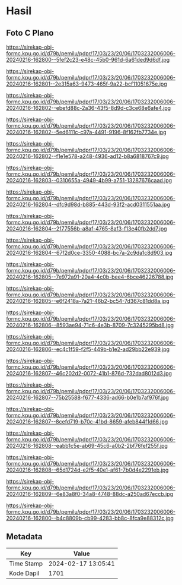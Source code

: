 # Hasil

## Foto C Plano

https://sirekap-obj-formc.kpu.go.id/d79b/pemilu/pdpr/17/03/23/20/06/1703232006006-20240216-162800--5fef2c23-e48c-45b0-961d-6a61ded9d6df.jpg

https://sirekap-obj-formc.kpu.go.id/d79b/pemilu/pdpr/17/03/23/20/06/1703232006006-20240216-162801--2e315a63-9473-465f-9a22-bcf11051675e.jpg

https://sirekap-obj-formc.kpu.go.id/d79b/pemilu/pdpr/17/03/23/20/06/1703232006006-20240216-162802--ebefd88c-2a36-43f5-8d9d-c3ce68e6afe4.jpg

https://sirekap-obj-formc.kpu.go.id/d79b/pemilu/pdpr/17/03/23/20/06/1703232006006-20240216-162802--5ed6111c-c97a-4491-9196-8f162fb7734e.jpg

https://sirekap-obj-formc.kpu.go.id/d79b/pemilu/pdpr/17/03/23/20/06/1703232006006-20240216-162802--f1e1e578-a248-4936-ad12-b8a6818767c9.jpg

https://sirekap-obj-formc.kpu.go.id/d79b/pemilu/pdpr/17/03/23/20/06/1703232006006-20240216-162803--0310655a-4949-4b99-a751-13287676caad.jpg

https://sirekap-obj-formc.kpu.go.id/d79b/pemilu/pdpr/17/03/23/20/06/1703232006006-20240216-162804--dfc9d98d-b885-443d-93f2-acd0311551aa.jpg

https://sirekap-obj-formc.kpu.go.id/d79b/pemilu/pdpr/17/03/23/20/06/1703232006006-20240216-162804--2177556b-a8af-4765-8af3-f13e40fb2dd7.jpg

https://sirekap-obj-formc.kpu.go.id/d79b/pemilu/pdpr/17/03/23/20/06/1703232006006-20240216-162804--67f2d0ce-3350-4088-bc7a-2c9da1c8d903.jpg

https://sirekap-obj-formc.kpu.go.id/d79b/pemilu/pdpr/17/03/23/20/06/1703232006006-20240216-162805--7e972a91-20a4-4c0b-bee4-6bce46226788.jpg

https://sirekap-obj-formc.kpu.go.id/d79b/pemilu/pdpr/17/03/23/20/06/1703232006006-20240216-162805--e6f2418a-7a21-46b2-bc54-7d367c81dd8a.jpg

https://sirekap-obj-formc.kpu.go.id/d79b/pemilu/pdpr/17/03/23/20/06/1703232006006-20240216-162806--8593ae94-71c6-4e3b-8709-7c3245295bd8.jpg

https://sirekap-obj-formc.kpu.go.id/d79b/pemilu/pdpr/17/03/23/20/06/1703232006006-20240216-162806--ec4c1f59-f2f5-449b-b1e2-ad29bb22e939.jpg

https://sirekap-obj-formc.kpu.go.id/d79b/pemilu/pdpr/17/03/23/20/06/1703232006006-20240216-162807--46c202d2-0072-41b1-876d-732dad8012d3.jpg

https://sirekap-obj-formc.kpu.go.id/d79b/pemilu/pdpr/17/03/23/20/06/1703232006006-20240216-162807--75b25588-f677-4336-ad66-b0e1b7af976f.jpg

https://sirekap-obj-formc.kpu.go.id/d79b/pemilu/pdpr/17/03/23/20/06/1703232006006-20240216-162807--8cefd719-b70c-41bd-8659-afeb844f1d66.jpg

https://sirekap-obj-formc.kpu.go.id/d79b/pemilu/pdpr/17/03/23/20/06/1703232006006-20240216-162808--eabb1c5e-ab69-45c6-a0b2-2bf76fef255f.jpg

https://sirekap-obj-formc.kpu.go.id/d79b/pemilu/pdpr/17/03/23/20/06/1703232006006-20240216-162808--65d1724d-e2f5-40e1-af61-7b0d4e2291eb.jpg

https://sirekap-obj-formc.kpu.go.id/d79b/pemilu/pdpr/17/03/23/20/06/1703232006006-20240216-162809--6e83a8f0-34a8-4748-88dc-a250ad67eccb.jpg

https://sirekap-obj-formc.kpu.go.id/d79b/pemilu/pdpr/17/03/23/20/06/1703232006006-20240216-162800--b4c8809b-cb99-4283-bb8c-8fca9e88312c.jpg


## Metadata

| Key        | Value               |
| ---------- | ------------------- |
| Time Stamp | 2024-02-17 13:05:41 |
| Kode Dapil | 1701                |




